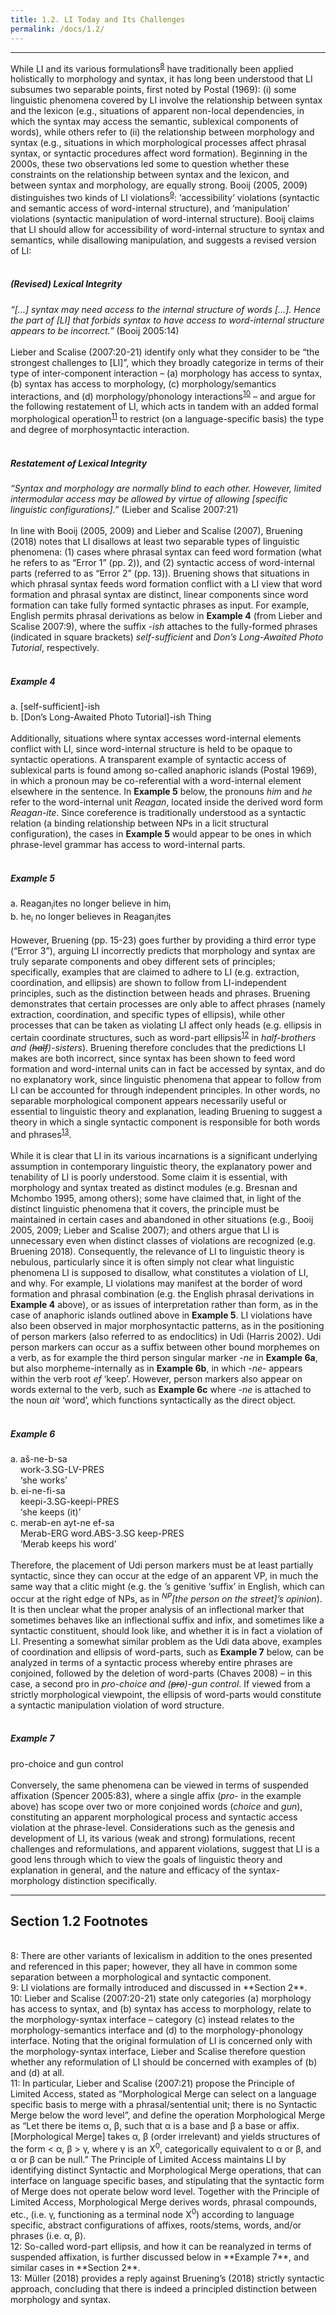 ```yaml
---
title: 1.2. LI Today and Its Challenges
permalink: /docs/1.2/
---
```


***

While LI and its various formulations<sup>[8](#fn8)</sup> have traditionally been applied holistically to morphology and syntax, it has long been understood that LI subsumes two separable points, first noted by Postal (1969): (i) some linguistic phenomena covered by LI involve the relationship between syntax and the lexicon (e.g., situations of apparent non-local dependencies, in which the syntax may access the semantic, sublexical components of words), while others refer to (ii) the relationship between morphology and syntax (e.g., situations in which morphological processes affect phrasal syntax, or syntactic procedures affect word formation). Beginning in the 2000s, these two observations led some to question whether these constraints on the relationship between syntax and the lexicon, and between syntax and morphology, are equally strong. Booij (2005, 2009) distinguishes two kinds of LI violations<sup>[9](#fn9)</sup>: ‘accessibility’ violations (syntactic and semantic access of word-internal structure), and ‘manipulation’ violations (syntactic manipulation of word-internal structure). Booij claims that LI should allow for accessibility of word-internal structure to syntax and semantics, while disallowing manipulation, and suggests a revised version of LI:  
<br/>
##### **(Revised) Lexical Integrity**  
*“[…] syntax may need access to the internal structure of words […]. Hence the part of [LI] that forbids syntax to have access to word-internal structure appears to be incorrect.”* (Booij 2005:14)  
<br/>
Lieber and Scalise (2007:20-21) identify only what they consider to be “the strongest challenges to [LI]”, which they broadly categorize in terms of their type of inter-component interaction – (a) morphology has access to syntax, (b) syntax has access to morphology, (c) morphology/semantics interactions, and (d) morphology/phonology interactions<sup>[10](#fn10)</sup> – and argue for the following restatement of LI, which acts in tandem with an added formal morphological operation<sup>[11](#fn11)</sup> to restrict (on a language-specific basis) the type and degree of morphosyntactic interaction.  
<br/>
##### **Restatement of Lexical Integrity**  
*“Syntax and morphology are normally blind to each other. However, limited intermodular access may be allowed by virtue of allowing [specific linguistic configurations].”* (Lieber and Scalise 2007:21)  
<br/>
In line with Booij (2005, 2009) and Lieber and Scalise (2007), Bruening (2018) notes that LI disallows at least two separable types of linguistic phenomena: (1) cases where phrasal syntax can feed word formation (what he refers to as “Error 1” (pp. 2)), and (2) syntactic access of word-internal parts (referred to as “Error 2” (pp. 13)). Bruening shows that situations in which phrasal syntax feeds word formation conflict with a LI view that word formation and phrasal syntax are distinct, linear components since word formation can take fully formed syntactic phrases as input. For example, English permits phrasal derivations as below in **Example 4** (from Lieber and Scalise 2007:9), where the suffix -*ish* attaches to the fully-formed phrases (indicated in square brackets) *self-sufficient* and *Don’s Long-Awaited Photo Tutorial*, respectively.  
<br/>
##### **Example 4**  
a.	[self-sufficient]-ish  
b.	[Don’s Long-Awaited Photo Tutorial]-ish Thing  
<br/>
Additionally, situations where syntax accesses word-internal elements conflict with LI, since word-internal structure is held to be opaque to syntactic operations. A transparent example of syntactic access of sublexical parts is found among so-called anaphoric islands (Postal 1969), in which a pronoun may be co-referential with a word-internal element elsewhere in the sentence. In **Example 5** below, the pronouns *him* and *he* refer to the word-internal unit *Reagan*, located inside the derived word form *Reagan-ite*. Since coreference is traditionally understood as a syntactic relation (a binding relationship between NPs in a licit structural configuration), the cases in **Example 5** would appear to be ones in which phrase-level grammar has access to word-internal parts.  
<br/>
##### **Example 5**  
a.	Reagan<sub>i</sub>ites no longer believe in him<sub>i</sub>  
b.	he<sub>i</sub> no longer believes in Reagan<sub>i</sub>ites  
<br/>
However, Bruening (pp. 15-23) goes further by providing a third error type (“Error 3”), arguing LI incorrectly predicts that morphology and syntax are truly separate components and obey different sets of principles; specifically, examples that are claimed to adhere to LI (e.g. extraction, coordination, and ellipsis) are shown to follow from LI-independent principles, such as the distinction between heads and phrases. Bruening demonstrates that certain processes are only able to affect phrases (namely extraction, coordination, and specific types of ellipsis), while other processes that can be taken as violating LI affect only heads (e.g. ellipsis in certain coordinate structures, such as word-part ellipsis<sup>[12](#fn12)</sup> in *half-brothers and (~~half~~)-sisters*). Bruening therefore concludes that the predictions LI makes are both incorrect, since syntax has been shown to feed word formation and word-internal units can in fact be accessed by syntax, and do no explanatory work, since linguistic phenomena that appear to follow from LI can be accounted for through independent principles. In other words, no separable morphological component appears necessarily useful or essential to linguistic theory and explanation, leading Bruening to suggest a theory in which a single syntactic component is responsible for both words and phrases<sup>[13](#fn13)</sup>.  
<br/>
While it is clear that LI in its various incarnations is a significant underlying assumption in contemporary linguistic theory, the explanatory power and tenability of LI is poorly understood. Some claim it is essential, with morphology and syntax treated as distinct modules (e.g. Bresnan and Mchombo 1995, among others); some have claimed that, in light of the distinct linguistic phenomena that it covers, the principle must be maintained in certain cases and abandoned in other situations (e.g., Booij 2005, 2009; Lieber and Scalise 2007); and others argue that LI is unnecessary even when distinct classes of violations are recognized (e.g. Bruening 2018). Consequently, the relevance of LI to linguistic theory is nebulous, particularly since it is often simply not clear what linguistic phenomena LI is supposed to disallow, what constitutes a violation of LI, and why. For example, LI violations may manifest at the border of word formation and phrasal combination (e.g. the English phrasal derivations in **Example 4** above), or as issues of interpretation rather than form, as in the case of anaphoric islands outlined above in **Example 5**. LI violations have also been observed in major morphosyntactic patterns, as in the positioning of person markers (also referred to as endoclitics) in Udi (Harris 2002). Udi person markers can occur as a suffix between other bound morphemes on a verb, as for example the third person singular marker -*ne* in **Example 6a**, but also morpheme-internally as in **Example 6b**, in which -*ne*- appears within the verb root *ef* ‘keep’. However, person markers also appear on words external to the verb, such as **Example 6c** where -*ne* is attached to the noun *ait* ‘word’, which functions syntactically as the direct object.  
<br/>
##### **Example 6**  
a. aš-ne-b-sa  
&nbsp;&nbsp;&nbsp;&nbsp;work-3.SG-LV-PRES  
&nbsp;&nbsp;&nbsp;&nbsp;‘she works’  
b. ei-ne-fi-sa  
&nbsp;&nbsp;&nbsp;&nbsp;keepi-3.SG-keepi-PRES  
&nbsp;&nbsp;&nbsp;&nbsp;‘she keeps (it)’  
c. merab-en ayt-ne ef-sa  
&nbsp;&nbsp;&nbsp;&nbsp;Merab-ERG word.ABS-3.SG keep-PRES  
&nbsp;&nbsp;&nbsp;&nbsp;‘Merab keeps his word’  
<br/>
Therefore, the placement of Udi person markers must be at least partially syntactic, since they can occur at the edge of an apparent VP, in much the same way that a clitic might (e.g. the *’s* genitive ‘suffix’ in English, which can occur at the right edge of NPs, as in *<sup>NP</sup>[the person on the street]’s opinion*). It is then unclear what the proper analysis of an inflectional marker that sometimes behaves like an inflectional suffix and infix, and sometimes like a syntactic constituent, should look like, and whether it is in fact a violation of LI. Presenting a somewhat similar problem as the Udi data above, examples of coordination and ellipsis of word-parts, such as **Example 7** below, can be analyzed in terms of a syntactic process whereby entire phrases are conjoined, followed by the deletion of word-parts (Chaves 2008) – in this case, a second pro in *pro-choice and (~~pro~~)-gun control*. If viewed from a strictly morphological viewpoint, the ellipsis of word-parts would constitute a syntactic manipulation violation of word structure.  
<br/>
##### **Example 7**  
pro-choice and gun control  
<br/>
Conversely, the same phenomena can be viewed in terms of suspended affixation (Spencer 2005:83), where a single affix (*pro*- in the example above) has scope over two or more conjoined words (*choice* and *gun*), constituting an apparent morphological process and syntactic access violation at the phrase-level. Considerations such as the genesis and development of LI, its various (weak and strong) formulations, recent challenges and reformulations, and apparent violations, suggest that LI is a good lens through which to view the goals of linguistic theory and explanation in general, and the nature and efficacy of the syntax-morphology distinction specifically.  

***

## Section 1.2 Footnotes  
<br/>
<a name="fn8">8</a>: There are other variants of lexicalism in addition to the ones presented and referenced in this paper; however, they all have in common some separation between a morphological and syntactic component.   
<br/>
<a name="fn9">9</a>: LI violations are formally introduced and discussed in **Section 2**.  
<br/>
<a name="fn10">10</a>: Lieber and Scalise (2007:20-21) state only categories (a) morphology has access to syntax, and (b) syntax has access to morphology, relate to the morphology-syntax interface – category (c) instead relates to the morphology-semantics interface and (d) to the morphology-phonology interface. Noting that the original formulation of LI is concerned only with the morphology-syntax interface, Lieber and Scalise therefore question whether any reformulation of LI should be concerned with examples of (b) and (d) at all.  
<br/>
<a name="fn11">11</a>: In particular, Lieber and Scalise (2007:21) propose the Principle of Limited Access, stated as “Morphological Merge can select on a language specific basis to merge with a phrasal/sentential unit; there is no Syntactic Merge below the word level”, and define the operation Morphological Merge as “Let there be items α, β, such that α is a base and β a base or affix. [Morphological Merge] takes α, β (order irrelevant) and yields structures of the form < α, β > γ, where γ is an X<sup>0</sup>, categorically equivalent to α or β, and α or β can be null.” The Principle of Limited Access maintains LI by identifying distinct Syntactic and Morphological Merge operations, that can interface on language specific bases, and stipulating that the syntactic form of Merge does not operate below word level. Together with the Principle of Limited Access, Morphological Merge derives words, phrasal compounds, etc., (i.e. γ, functioning as a terminal node X<sup>0</sup>) according to language specific, abstract configurations of affixes, roots/stems, words, and/or phrases (i.e. α, β).  
<br/>
<a name="fn12">12</a>: So-called word-part ellipsis, and how it can be reanalyzed in terms of suspended affixation, is further discussed below in **Example 7**, and similar cases in **Section 2**.  
<br/>
<a name="fn13">13</a>: Müller (2018) provides a reply against Bruening’s (2018) strictly syntactic approach, concluding that there is indeed a principled distinction between morphology and syntax.  
